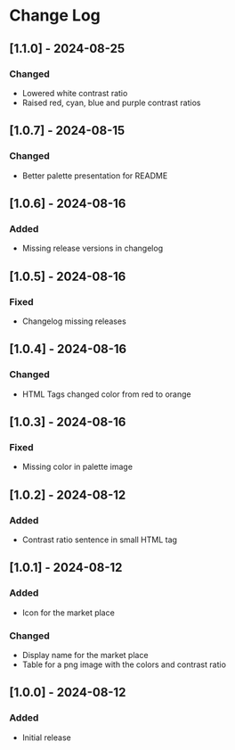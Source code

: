 # Change Log

## [1.1.0] - 2024-08-25

### Changed

- Lowered white contrast ratio
- Raised red, cyan, blue and purple contrast ratios

## [1.0.7] - 2024-08-15

### Changed

- Better palette presentation for README

## [1.0.6] - 2024-08-16

### Added

- Missing release versions in changelog

## [1.0.5] - 2024-08-16

### Fixed

- Changelog missing releases

## [1.0.4] - 2024-08-16

### Changed

- HTML Tags changed color from red to orange

## [1.0.3] - 2024-08-16

### Fixed

- Missing color in palette image

## [1.0.2] - 2024-08-12

### Added

- Contrast ratio sentence in small HTML tag

## [1.0.1] - 2024-08-12

### Added

- Icon for the market place

### Changed

- Display name for the market place
- Table for a png image with the colors and contrast ratio

## [1.0.0] - 2024-08-12

### Added

- Initial release
